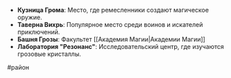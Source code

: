 - **Кузница Грома**: Место, где ремесленники создают магическое оружие.
- **Таверна Вихрь**: Популярное место среди воинов и искателей приключений.
- **Башня Грозы**: Факультет [[Академия Магии|Академии Магии]]
- **Лаборатория "Резонанс"**: Исследовательский центр, где изучаются грозовые кристаллы.


#район 